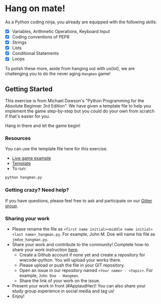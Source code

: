# Hang on mate!

As a Python coding ninja, you already are equipped with the following skills:
- [X] Variables, Arithmetic Operations, Keyboard Input
- [X] Coding conventions of PEP8
- [X] Strings
- [X] Lists
- [X] Conditional Statements
- [X] Loops

To polish these more, aside from hanging out with us(lol), we are challenging you to do the never aging `Hangman` game!

## Getting Started

This exercise is from Michael Dawson's "Python Programming for the Absolute Beginner 3rd Edition".
We have given a template file to help you implement the game step-by-step but you could do your own from scratch
if that's easier for you.

Hang in there and let the game begin!

### Resources

You can use the template file here for this exercise.

* [Live game example](https://drive.google.com/open?id=1CLafYAmaxWOvoUkOJvfx94dHEp87CnqT)
* [Template](https://github.com/wwcodemanila/WWCodeManila-Python/tree/master/exercises/hangman/hangman.py)
* To run:

```python
python hangman.py
```

### Getting crazy? Need help?
If you have questions, please feel free to ask and participate on our [Gitter group](https://gitter.im/WWCodeManila/Python).


### Sharing your work

* Please rename the file as `<first name initial><middle name initial><last name>_hangman.py`. For example, John M. Doe will name his file as `jmdoe_hangman.py`.
* Share your work and contribute to the community! Complete how-to share your work instruction [here](https://github.com/wwcodemanila/WWCodeManila-Python/blob/master/exercise_upload_step.md).
  * Create a Github account if none yet and create a repository for wwcode-python. You will upload your works there.
  * Please upload or push the file in your GIT repository.
  * Open an issue in our repository named `<Your name> - <topic>`. For example, `John Doe - Hangman`.
  * Share the link of your work on the issue.
* Present your work in front (#ApplaudHer)! You can also share your study group experience in social media and tag us!
* Enjoy!